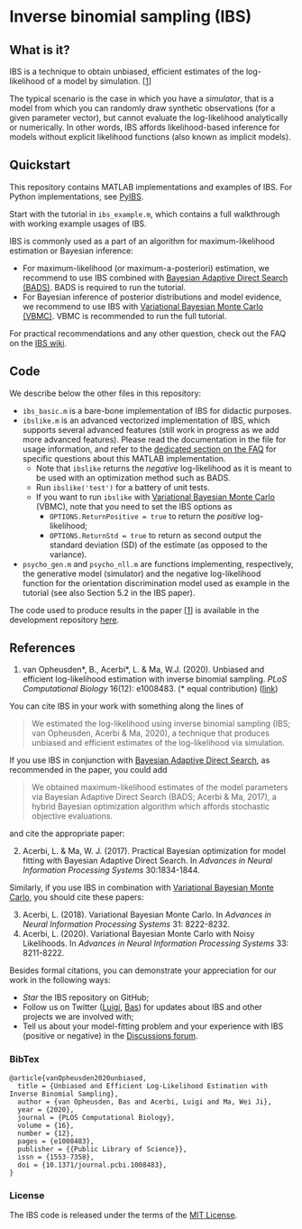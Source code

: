 # Inverse binomial sampling (IBS)

## What is it?

IBS is a technique to obtain unbiased, efficient estimates of the log-likelihood of a model by simulation. [[1](#references)]

The typical scenario is the case in which you have a *simulator*, that is a model from which you can randomly draw synthetic observations (for a given parameter vector), but cannot evaluate the log-likelihood analytically or numerically. In other words, IBS affords likelihood-based inference for models without explicit likelihood functions (also known as implicit models).

## Quickstart

This repository contains MATLAB implementations and examples of IBS. For Python implementations, see [PyIBS]().

Start with the tutorial in `ibs_example.m`, which contains a full walkthrough with working example usages of IBS.

IBS is commonly used as a part of an algorithm for maximum-likelihood estimation or Bayesian inference:
- For maximum-likelihood (or maximum-a-posteriori) estimation, we recommend to use IBS combined with [Bayesian Adaptive Direct Search (BADS)](https://github.com/acerbilab/bads). BADS is required to run the tutorial.
- For Bayesian inference of posterior distributions and model evidence, we recommend to use IBS with [Variational Bayesian Monte Carlo (VBMC)](https://github.com/acerbilab/vbmc). VBMC is recommended to run the full tutorial.

For practical recommendations and any other question, check out the FAQ on the [IBS wiki](https://github.com/acerbilab/ibs/wiki).

## Code

We describe below the other files in this repository:

- `ibs_basic.m` is a bare-bone implementation of IBS for didactic purposes.
- `ibslike.m` is an advanced vectorized implementation of IBS, which supports several advanced features (still work in progress as we add more advanced features). Please read the documentation in the file for usage information, and refer to the [dedicated section on the FAQ](https://github.com/acerbilab/ibs/wiki#matlab-implementation-ibslike) for specific questions about this MATLAB implementation.
  - Note that `ibslike` returns the *negative* log-likelihood as it is meant to be used with an optimization method such as BADS.
  - Run `ibslike('test')` for a battery of unit tests.
  - If you want to run `ibslike` with [Variational Bayesian Monte Carlo](https://github.com/acerbilab/vbmc) (VBMC), note that you need to set the IBS options as
    - `OPTIONS.ReturnPositive = true` to return the *positive* log-likelihood;
    - `OPTIONS.ReturnStd = true` to return as second output the standard deviation (SD) of the estimate (as opposed to the variance).
- `psycho_gen.m` and `psycho_nll.m` are functions implementing, respectively, the generative model (simulator) and the negative log-likelihood function for the orientation discrimination model used as example in the tutorial (see also Section 5.2 in the IBS paper).

The code used to produce results in the paper [[1](#references)] is available in the development repository [here](https://github.com/basvanopheusden/ibs-development).

## References

1. van Opheusden\*, B., Acerbi\*, L. & Ma, W.J. (2020). Unbiased and efficient log-likelihood estimation with inverse binomial sampling. *PLoS Computational Biology* 16(12): e1008483. (\* equal contribution) ([link](https://journals.plos.org/ploscompbiol/article?id=10.1371/journal.pcbi.1008483)) 

You can cite IBS in your work with something along the lines of

> We estimated the log-likelihood using inverse binomial sampling (IBS; van Opheusden, Acerbi & Ma, 2020), a technique that produces unbiased and efficient estimates of the log-likelihood via simulation. 

If you use IBS in conjunction with [Bayesian Adaptive Direct Search](https://github.com/acerbilab/bads), as recommended in the paper, you could add

> We obtained maximum-likelihood estimates of the model parameters via Bayesian Adaptive Direct Search (BADS; Acerbi & Ma, 2017), a hybrid Bayesian optimization algorithm which affords stochastic objective evaluations.

and cite the appropriate paper:

2. Acerbi, L. & Ma, W. J. (2017). Practical Bayesian optimization for model fitting with Bayesian Adaptive Direct Search. In *Advances in Neural Information Processing Systems* 30:1834-1844.

Similarly, if you use IBS in combination with [Variational Bayesian Monte Carlo](https://github.com/acerbilab/vbmc), you should cite these papers:

3. Acerbi, L. (2018). Variational Bayesian Monte Carlo. In *Advances in Neural Information Processing Systems* 31: 8222-8232.
4. Acerbi, L. (2020). Variational Bayesian Monte Carlo with Noisy Likelihoods. In *Advances in Neural Information Processing Systems* 33: 8211-8222.

Besides formal citations, you can demonstrate your appreciation for our work in the following ways:

- *Star* the IBS repository on GitHub;
- Follow us on Twitter ([Luigi](https://twitter.com/AcerbiLuigi), [Bas](https://twitter.com/basvanopheusden)) for updates about IBS and other projects we are involved with;
- Tell us about your model-fitting problem and your experience with IBS (positive or negative) in the [Discussions forum](https://github.com/orgs/acerbilab/discussions).

### BibTex

```
@article{vanOpheusden2020unbiased,
  title = {Unbiased and Efficient Log-Likelihood Estimation with Inverse Binomial Sampling},
  author = {van Opheusden, Bas and Acerbi, Luigi and Ma, Wei Ji},
  year = {2020},
  journal = {PLOS Computational Biology},
  volume = {16},
  number = {12},
  pages = {e1008483},
  publisher = {{Public Library of Science}},
  issn = {1553-7358},
  doi = {10.1371/journal.pcbi.1008483},
}
```

### License

The IBS code is released under the terms of the [MIT License](https://github.com/acerbilab/ibs/blob/master/LICENSE.txt).
